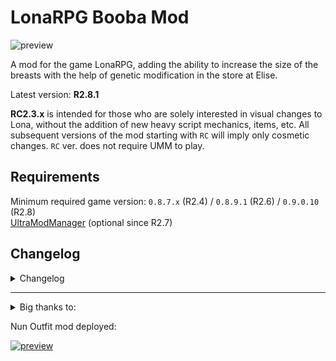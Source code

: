 # LonaRPG Booba Mod

![preview](https://github.com/Sawapine/LonaRPG_Booba/assets/106891482/a8e70941-aecd-4f29-a59b-a613b7607456)


A mod for the game LonaRPG, adding the ability to increase the size of the breasts with the help of genetic modification in the store at Elise.

Latest version: **R2.8.1**

**RC2.3.x** is intended for those who are solely interested in visual changes to Lona, without the addition of new heavy script mechanics, items, etc.
All subsequent versions of the mod starting with `RC` will imply only cosmetic changes. `RC` ver. does not require UMM to play.

## Requirements

Minimum required game version: `0.8.7.x` (R2.4) / `0.8.9.1` (R2.6) / `0.9.0.10` (R2.8)<br/>
[UltraModManager](https://mega.nz/folder/FzdxST7a#SRSft4Jj27Tu_jL5O_3RXQ) (optional since R2.7)

## Changelog

<details>
<summary>Changelog</summary>

- **Update 02.06 – 04.06  .2023:**

Added support (partial) for Dancer outfit.

Fixed some color issues and adjusted the wound sprites.

Added support for dark nipple areolas and made other minor changes.

- **R2:** corrected the sprites of `AdvMid` to ensure proper display when the color palette is modified.
- **R2.2:** minor cosmetic changes+fixes to the default clothing and body.
- added `PaletteMover.rb` script that copies the necessary .json files with palette parameter settings to PaletteChanger folder, enabling color changes to affect the displayed belly as shown above.
It also generates corresponding .bat file, which can be used to quickly delete these .json files if needed.
- **R2.3:** Added support for `WarBoss Rapeloop` sprites.
- **R2.3.1-pre1:** Quick Fix sprite coordinates after 0.8.7.0 update.
- **R2.3.1:** Added support (partial) for `pose` outfits.

- **R2.4:**
  
  Added support (partial) for `Footman outfit`.
  
  Provided deeper compatibility for UltraModManager (UMM).
  
  Made some tweaks to the code related to PaletteChanger.

  Added experimental items to Gynecologist.

- **R2.5**

Redesigned the 'image delivery' method to be more immersive. Lona's breasts can now be enlarged after certain conditions are met.

Expanded the functionality of Elise's experimental items.

Starting with this version the mod requires `UltraModManager` (UMM) for the scripts to work correctly.

`PaletteChanger` function is still unstable, but changes to the skin color of races and the sea witch are already working. Potential bugs are expected.

!!! Other mods that change clothing colors, skin, etc., now require additional patches for compatibility.
Use 100_DESU_Clothes_BOOBA.json as an example in the Lona_Booba_Graphics\PaletteChanger\unactive_jsons\DESU folder. The mod considers as active only those Json files that are in Lona_Booba_Graphics\PaletteChanger folder.
(I currently do not know how to solve this problem in another way). :confused: –––> Suggestions are welcome.

---- To remove the mod in the middle of the game you need to get rid of the "Expanded Booba" effect and, if available, the items "AddModExpandedBooba" and "AidModExpandedBooba" (items should be removed only through the cheat menu; in no case, do not throw out of the inventory).

- **R.2.5.1**
Adjusted some sprites related to pose1, chcg1, and chcg5.

- **R2.5.2**

Tweaked some stats like sexuality, etc.
Made sprites with partial transparency even more transparent to match their original degree of transparency. (This is a temporary measure until a method for delivering modified images with their transparency intact via code is found).

- **R2.5.3**

Removed the crutches from the code responsible for loading palettes. Now the Mod should work more correctly with custom palettes, however, additional actions for this are still necessary (see the example in 100_DESU_Body_BOOBA.json in the Lona_Booba_Graphics/PaletteChanger/unactive_jsons/DESU folder).

- **R2.6**

Increased nipple size.

Made some visual tweaks to the clothing. 

'Delegated' functionality for state.name, state.description, and state.icon_index to JSON files. 

Minor changes in folder structure. 

- R2.6 (0905)

hotfix for 0.9.0.5 update.

- **R2.7**

Restructured the mod to ensure proper compatibility with update 0.9.0.10 (main script, JSON files, folder structure, etc.)

Slightly tweaked the nipples of *pose1.

Fixed game crashes when `AddBooba` and `AidBooba` items are dropped.

For this version, the strict requirement of installing UltraModManager has been removed: now UMM is optional (this decision requires further review.)

- **R2.8.1**

Added Slave outfit support.

Breast sprites are now displayed in the SexStats Menu.

</details>

<hr/>

<details>
<summary>Big thanks to:</summary>

- `@HY` from arca.live for Base body sprites set and `Hunter outfit`.
- `@카나리아` for Pose_Replacer script.
- `UltraRev` for bringing huge chunk of immersion to the mod by reimagining the code responsible for 'image delivery' and providing full support for UMM.
- `Ricordi` for for continuing @HY's work on sprite redrawing and other visual stuff.

</details>

Nun Outfit mod deployed:

[![preview](https://github.com/Sawapine/LonaRPG_Booba/assets/106891482/51232db6-a1a1-4105-9d0b-bb54e25fc597)](https://github.com/Sawapine/LonaRPG_Booba/files/15139612/Nun.Outfit_Re.61.zip)


